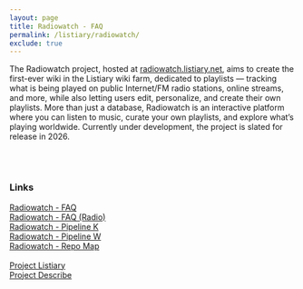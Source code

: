 ```yaml
---
layout: page
title: Radiowatch - FAQ
permalink: /listiary/radiowatch/
exclude: true
---
```

The Radiowatch project, hosted at [radiowatch.listiary.net](radiowatch.listiary.net), aims to create the first-ever wiki in the Listiary wiki farm, dedicated to playlists — tracking what is being played on public Internet/FM radio stations, online streams, and more, while also letting users edit, personalize, and create their own playlists. More than just a database, Radiowatch is an interactive platform where you can listen to music, curate your own playlists, and explore what’s playing worldwide. Currently under development, the project is slated for release in 2026.

<br>
<br>

### Links
[Radiowatch - FAQ](/listiary/radiowatch/ifaq/)<br>
[Radiowatch - FAQ (Radio)](/listiary/radiowatch/rfaq/)<br>
[Radiowatch - Pipeline K](/listiary/radiowatch/pipeline-k/)<br>
[Radiowatch - Pipeline W](/listiary/radiowatch/pipeline-w/)<br>
[Radiowatch - Repo Map](/listiary/radiowatch/repo-map/)<br>
<br>
[Project Listiary](/listiary/)<br>
[Project Describe](/language/)
